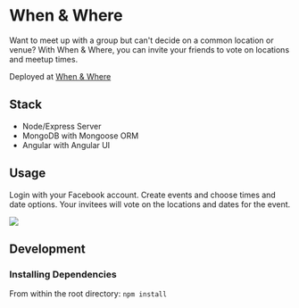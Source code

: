 # When & Where

Want to meet up with a group but can't decide on a common location or venue? With When & Where, you can invite your friends to vote on locations and meetup times.

Deployed at [When & Where](whenwhere2.herokuapp.com)

## Stack

- Node/Express Server
- MongoDB with Mongoose ORM
- Angular with Angular UI

## Usage

Login with your Facebook account. Create events and choose times and date options. Your invitees will vote on the locations and dates for the event.

![](https://media.giphy.com/media/z3P7csM8qMff2/giphy.gif)

## Development

### Installing Dependencies

From within the root directory: `npm install`




